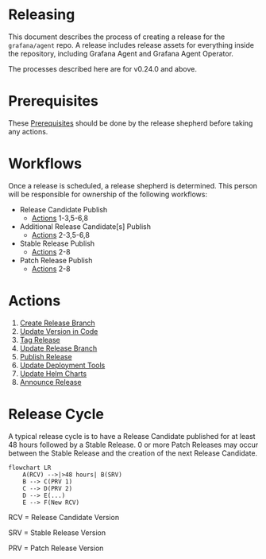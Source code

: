 # Releasing

This document describes the process of creating a release for the
`grafana/agent` repo. A release includes release assets for everything inside
the repository, including Grafana Agent and Grafana Agent Operator.

The processes described here are for v0.24.0 and above.

# Prerequisites

These [Prerequisites](./PREREQUISITES.md) should be done by the release shepherd 
before taking any actions.

# Workflows

Once a release is scheduled, a release shepherd is determined. This person will be 
responsible for ownership of the following workflows:

- Release Candidate Publish
  - [Actions] 1-3,5-6,8
- Additional Release Candidate[s] Publish
  - [Actions] 2-3,5-6,8
- Stable Release Publish
  - [Actions] 2-8
- Patch Release Publish
  - [Actions] 2-8

# Actions

1. [Create Release Branch](./1-create-release-branch.md)
2. [Update Version in Code](./2-update-version-in-code.md)
3. [Tag Release](./3-tag-release.md)
4. [Update Release Branch](./4-update-release-branch.md)
5. [Publish Release](./5-publish-release.md)
6. [Update Deployment Tools](./6-update-deployment-tools.md)
7. [Update Helm Charts](./7-update-helm-charts.md)
8. [Announce Release](./8-announce-release.md)

[Actions]: #Actions

# Release Cycle

A typical release cycle is to have a Release Candidate published for at least 48 
hours followed by a Stable Release. 0 or more Patch Releases may occur between the Stable Release
and the creation of the next Release Candidate.

```mermaid
flowchart LR
    A(RCV) -->|>48 hours| B(SRV)
    B --> C(PRV 1)
    C --> D(PRV 2)
    D --> E(...)
    E --> F(New RCV)
```

RCV = Release Candidate Version

SRV = Stable Release Version

PRV = Patch Release Version